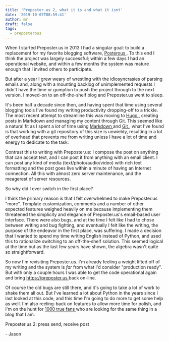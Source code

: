 ```yaml
---
title: 'Preposter.us 2, what it is and what it isnt'
date: '2019-10-07T08:59:41'
author: mr
draft: false
tags:
  - preposterous
---
```

When I started Preposter.us in 2013 I had a singular goal: to build a
replacement for my favorite blogging software, [ Posterous
](https://en.wikipedia.org/wiki/Posterous) . To this end I think the project
was largely successful; within a few days I had an operational website, and
within a few months the system was mature enough that I invited others to
participate.

But after a year I grew weary of wrestling with the idiosyncrasies of parsing
emails and, along with a mounting backlog of unimplemented requests I didn't
have the time or gumption to push the project through to the next version. I
moved-on to an off-the-shelf blog and Preposter.us went to sleep.

It's been half a decade since then, and having spent that time using several
blogging tools I've found my writing productivity dropping-off to a trickle.
The most recent attempt to streamline this was moving to [ Hugo
](https://gohugo.io/) , creating posts in Markdown and managing my content
through Git. This seemed like a natural fit as I spent a _lot_ of time using [
Markdown ](https://en.wikipedia.org/wiki/Markdown) and [ Git
](https://en.wikipedia.org/wiki/Git) , what I've found is that working with a
git repository of this size is unwieldy, resulting in a lot of overhead that
prevents me from writing unless I have a lot of time and energy to dedicate to
the task.

Contrast this to writing with Preposter.us: I compose the post on anything
that can accept text, and I can post it from anything with an email client. I
can post any kind of media (text/photo/audio/video) with rich text formatting
and the post goes live within a minute of having an Internet connection. All
this with almost zero server maintenance, and the meagerest of server
resources.

So why did I ever switch in the first place?

I think the primary reason is that I felt overwhelmed to make Preposter.us
"more". Template customization, comments and a number of other expected
features weighed heavily on me because implementing them threatened the
simplicity and elegance of Preposter.us's email-based user interface. There
were also bugs, and at the time I felt like I had to chose between writing and
bug fighting, and eventually I felt like the writing, the purpose of the
endeavor in the first place, was suffering. I made a decision that I wanted to
spend my time writing English instead of Python, and used this to rationalize
switching to an off-the-shelf solution. This seemed logical at the time but as
the last few years have shown, the algebra wasn't quite so straightforward.

So now I'm revisiting Preposter.us. I'm already feeling a weight lifted off of
my writing and the system is _far_ from what I'd consider "production ready".
But with only a couple hours I was able to get the code operational again and
bring [ https://preposter.us ](https://preposter.us/) back on-line.

Of course the old bugs are still there, and it's going to take a lot of work
to shake them all out. But I've learned a lot about Python in the years since
I last looked at this code, and this time I'm going to do more to get some
help as well. I'm also reeling-back on features to allow more time for polish,
and I'm on the hunt for [ 1000 true fans
](https://kk.org/thetechnium/1000-true-fans/) who are looking for the same
thing in a blog that I am.

Preposter.us 2: press send, receive post

  

\- Jason

